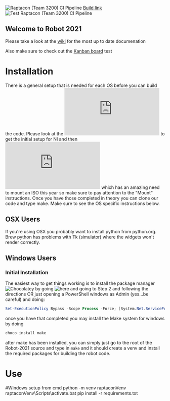 ![Raptacon (Team 3200) CI Pipeline](https://github.com/Raptacon/Robot-2021/workflows/Raptacon%20(Team%203200)%20CI%20Pipeline/badge.svg)
[Build link](https://github.com/Raptacon/Robot-2021/actions/workflows/robot_ci.yml)
![Test Raptacon (Team 3200) CI Pipeline](https://github.com/Raptacon/Robot-2021/actions/workflows/Raptacon%20(Team%203200)%20CI%20Pipeline/badge.svg)

## Welcome to Robot 2021

Please take a look at the [wiki](https://github.com/Raptacon/Robot-2021/wiki) for the most up to date documenation

Also make sure to check out the [Kanban board](https://github.com/Raptacon/Robot-2020/projects/1)
test

# Installation
There is a general setup that is needed for each OS before you can build the code. Please look at the ![FRC Zero to Robot](https://docs.wpilib.org/en/stable/docs/zero-to-robot/step-2/frc-game-tools.html) to get the initial setup for NI and then ![WPILib](https://docs.wpilib.org/en/stable/docs/zero-to-robot/step-2/wpilib-setup.html) which has an amazing need to mount an ISO this year so make sure to pay attention to the "Mount" instructions. Once you have those completed in theory you can clone our code and type make. Make sure to see the OS specific instructions below.

## OSX Users
If you're using OSX you probably want to install python from python.org. Brew python has problems with Tk (simulator) where the widgets won't render correctly.

## Windows Users

### Initial Installation
The easiest way to get things working is to install the package manager ![Chocolatey](https://chocolatey.org/) by going ![here](https://chocolatey.org/install) and going to Step 2 and following the directions OR just opening a PowerShell windows as Admin (yes...be careful) and doing:
```powershell
Set-ExecutionPolicy Bypass -Scope Process -Force; [System.Net.ServicePointManager]::SecurityProtocol = [System.Net.ServicePointManager]::SecurityProtocol -bor 3072; iex ((New-Object System.Net.WebClient).DownloadString('https://chocolatey.org/install.ps1'))
```
once you have that completed you may install the Make system for windows by doing
```powershell
choco install make
```
after make has been installed, you can simply just go to the root of the Robot-2021 source and type in ```make``` and it should create a venv and install the required packages for building the robot code.
# Use
#Windows setup from cmd
python -m venv raptaconVenv
raptaconVenv\Scripts\activate.bat
pip install -r requirements.txt


